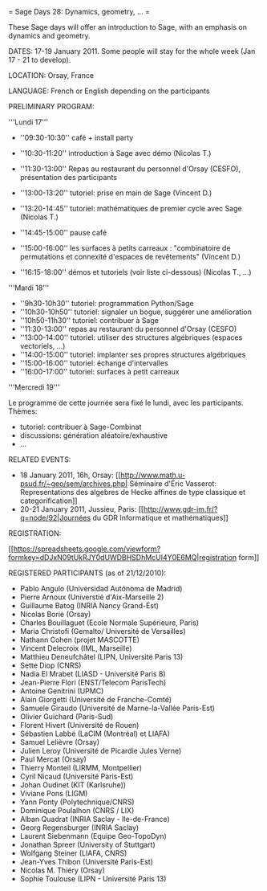 = Sage Days 28: Dynamics, geometry, ... =

These Sage days will offer an introduction to Sage, with an emphasis on dynamics and geometry.

DATES: 17-19 January 2011. Some people will stay for the whole week (Jan 17 - 21 to develop).

LOCATION: Orsay, France

LANGUAGE: French or English depending on the participants

PRELIMINARY PROGRAM:

'''Lundi 17'''

  * ''09:30-10:30'' café + install party
  * ''10:30-11:20'' introduction à Sage avec démo (Nicolas T.)

  * ''11:30-13:00'' Repas au restaurant du personnel d'Orsay (CESFO), présentation des participants

  * ''13:00-13:20'' tutoriel: prise en main de Sage (Vincent D.)
  * ''13:20-14:45'' tutoriel: mathématiques de premier cycle avec Sage (Nicolas T.)
  * ''14:45-15:00'' pause café
  * ''15:00-16:00'' les surfaces à petits carreaux : "combinatoire de permutations et connexité d'espaces de revêtements" (Vincent D.)
  * ''16:15-18:00'' démos et tutoriels (voir liste ci-dessous) (Nicolas T., ...)

'''Mardi 18'''
  * ''9h30-10h30''  tutoriel: programmation Python/Sage
  * ''10h30-10h50'' tutoriel: signaler un bogue, suggérer une amélioration
  * ''10h50-11h30'' tutoriel: contribuer à Sage
  * ''11:30-13:00'' repas au restaurant du personnel d'Orsay (CESFO)
  * ''13:00-14:00'' tutoriel: utiliser des structures algébriques (espaces vectoriels, ...)
  * ''14:00-15:00'' tutoriel: implanter ses propres structures algébriques
  * ''15:00-16:00'' tutoriel: échange d'intervalles
  * ''16:00-17:00'' tutoriel: surfaces à petit carreaux

'''Mercredi 19'''

Le programme de cette journée sera fixé le lundi, avec les participants. Thèmes:

  * tutoriel: contribuer à Sage-Combinat
  * discussions: génération aléatoire/exhaustive
  * ...

RELATED EVENTS:

 * 18 January 2011, 16h, Orsay: [[http://www.math.u-psud.fr/~geo/sem/archives.php| Séminaire d'Éric Vasserot: Representations des algebres de Hecke affines de type classique et categorification]]
 * 20-21 January 2011, Jussieu, Paris: [[http://www.gdr-im.fr/?q=node/92|Journées du GDR Informatique et mathématiques]]

REGISTRATION:

 [[https://spreadsheets.google.com/viewform?formkey=dDJxN09tUkRJY0dUWDBHSDhMcUI4Y0E6MQ|registration form]]


REGISTERED PARTICIPANTS (as of 21/12/2010):

  * Pablo Angulo (Universidad Autónoma de Madrid)
  * Pierre Arnoux (Universtié d'Aix-Marseille 2)
  * Guillaume Batog (INRIA Nancy Grand-Est)
  * Nicolas Borie (Orsay)
  * Charles Bouillaguet (Ecole Normale Supérieure, Paris)
  * Maria Christofi (Gemalto/ Université de Versailles)
  * Nathann Cohen (projet MASCOTTE)
  * Vincent Delecroix (IML, Marseille)
  * Matthieu Deneufchâtel (LIPN, Université Paris 13)
  * Sette Diop (CNRS)
  * Nadia El Mrabet (LIASD - Université Paris 8)
  * Jean-Pierre Flori (ENST/Telecom ParisTech)
  * Antoine Genitrini (UPMC)
  * Alain Giorgetti (Université de Franche-Comté)
  * Samuele Giraudo (Université de Marne-la-Vallée Paris-Est)
  * Olivier Guichard (Paris-Sud)
  * Florent Hivert (Université de Rouen)
  * Sébastien Labbé (LaCIM (Montréal) et LIAFA)
  * Samuel Lelièvre (Orsay)
  * Julien Leroy (Université de Picardie Jules Verne)
  * Paul Mercat (Orsay)
  * Thierry Monteil (LIRMM, Montpellier)
  * Cyril Nicaud (Université Paris-Est)
  * Johan Oudinet (KIT (Karlsruhe))
  * Viviane Pons (LIGM)
  * Yann Ponty (Polytechnique/CNRS)
  * Dominique Poulalhon (CNRS / LIX)
  * Alban Quadrat (INRIA Saclay - Ile-de-France)
  * Georg Regensburger (INRIA Saclay)
  * Laurent Siebenmann (Equipe Geo-TopoDyn)
  * Jonathan Spreer (University of Stuttgart)
  * Wolfgang Steiner (LIAFA, CNRS)
  * Jean-Yves Thibon (Université Paris-Est)
  * Nicolas M. Thiéry (Orsay)
  * Sophie Toulouse (LIPN - Université Paris 13)
